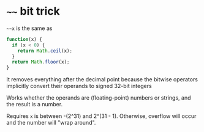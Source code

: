 <!-- TITLE: Double Tilde -->
<!-- SUBTITLE: A quick summary of Double Tilde -->

# `~~` bit trick

`~~x` is the same as

```js
function(x) {
  if (x < 0) {
    return Math.ceil(x);
  }
  return Math.floor(x);
}
```

It removes everything after the decimal point because the bitwise operators implicitly convert their operands to signed 32-bit integers

Works whether the operands are (floating-point) numbers or strings, and the result is a number.

Requires `x` is between -(2^31) and 2^(31 - 1). Otherwise, overflow will occur and the number will "wrap around".


